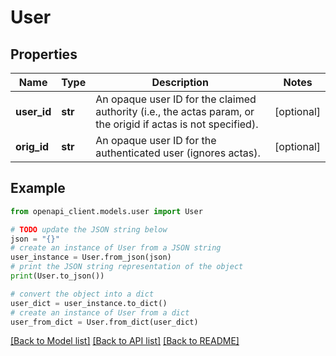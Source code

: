 # User


## Properties

Name | Type | Description | Notes
------------ | ------------- | ------------- | -------------
**user_id** | **str** | An opaque user ID for the claimed authority (i.e., the actas param, or the origid if actas is not specified). | [optional] 
**orig_id** | **str** | An opaque user ID for the authenticated user (ignores actas). | [optional] 

## Example

```python
from openapi_client.models.user import User

# TODO update the JSON string below
json = "{}"
# create an instance of User from a JSON string
user_instance = User.from_json(json)
# print the JSON string representation of the object
print(User.to_json())

# convert the object into a dict
user_dict = user_instance.to_dict()
# create an instance of User from a dict
user_from_dict = User.from_dict(user_dict)
```
[[Back to Model list]](../README.md#documentation-for-models) [[Back to API list]](../README.md#documentation-for-api-endpoints) [[Back to README]](../README.md)


